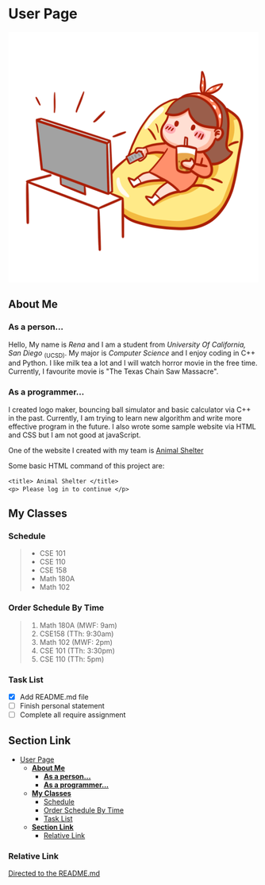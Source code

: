# User Page 
![me](image.png)
## **About Me**
### **As a person...**
Hello, My name is *Rena* and I am a student from *University Of California, San Diego* <sub>(UCSD)</sub>. My major is *Computer Science* and I enjoy coding in C++ and Python. I like milk tea a lot and I will watch horror movie in the free time. Currently, I favourite movie is "The Texas Chain Saw Massacre".


### **As a programmer...**
I created logo maker, bouncing ball simulator and basic calculator via C++ in the past. Currently, I am trying to learn new algorithm and write more effective program in the future. I also wrote some sample website via HTML and CSS but I am not good at javaScript. 


One of the website I created with my team is [Animal Shelter](https://summer22-sps-24.appspot.com/)

Some basic HTML command of this project are: 
```
<title> Animal Shelter </title>
<p> Please log in to continue </p>
```

## **My Classes**
### Schedule
> - CSE 101
> - CSE 110
> - CSE 158
> - Math 180A
> - Math 102

### Order Schedule By Time  
> 1. Math 180A (MWF: 9am)
> 2. CSE158 (TTh: 9:30am)
> 3. Math 102 (MWF: 2pm)
> 4. CSE 101 (TTh: 3:30pm)
> 4. CSE 110 (TTh: 5pm)

### Task List
- [x] Add README.md file
- [ ] Finish personal statement
- [ ] Complete all require assignment  

## **Section Link**
- [User Page](#user-page)
  - [**About Me**](#about-me)
    - [**As a person...**](#as-a-person)
    - [**As a programmer...**](#as-a-programmer)
  - [**My Classes**](#my-classes)
    - [Schedule](#schedule)
    - [Order Schedule By Time](#order-schedule-by-time)
    - [Task List](#task-list)
  - [**Section Link**](#section-link)
    - [Relative Link](#relative-link)

### Relative Link
[Directed to the README.md](README.md)

